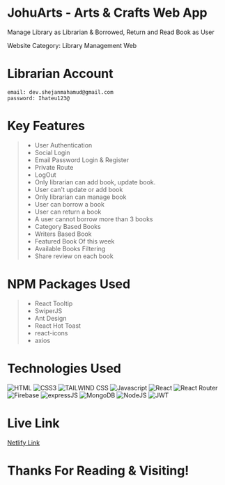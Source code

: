 # JohuArts - Arts & Crafts Web App

<p>Manage Library as Librarian & Borrowed, Return and Read Book as User</p>
<p>Website Category: Library Management Web</p>

# Librarian Account

```
email: dev.shejanmahamud@gmail.com
password: Ihateu123@

```

# Key Features

> - User Authentication
> - Social Login
> - Email Password Login & Register
> - Private Route
> - LogOut
> - Only librarian can add book, update book.
> - User can't update or add book
> - Only librarian can manage book
> - User can borrow a book
> - User can return a book
> - A user cannot borrow more than 3 books
> - Category Based Books
> - Writers Based Book
> - Featured Book Of this week
> - Available Books Filtering
> - Share review on each book

# NPM Packages Used

> - React Tooltip
> - SwiperJS
> - Ant Design
> - React Hot Toast
> - react-icons
> - axios

# Technologies Used

![HTML](https://img.shields.io/badge/HTML5-E34F26?style=for-the-badge&logo=html5&logoColor=white)
![CSS3](https://img.shields.io/badge/CSS3-1572B6?style=for-the-badge&logo=css3&logoColor=white)
![TAILWIND CSS](https://img.shields.io/badge/TAILWINDCSS-37B6F1?style=for-the-badge&logo=tailwindcss&logoColor=white)
![Javascript](https://img.shields.io/badge/Javascript-F0DB4F?style=for-the-badge&labelColor=black&logo=javascript&logoColor=F0DB4F)
![React](https://img.shields.io/badge/REACT-37B6F1?style=for-the-badge&logo=react&logoColor=white)
![React Router](https://img.shields.io/badge/REACT%20ROUTER-red?style=for-the-badge&logo=react-router&logoColor=white)
![Firebase](https://img.shields.io/badge/FIREBASE-yellow?style=for-the-badge&logo=firebase&logoColor=white)
![expressJS](https://img.shields.io/badge/EXPRESS-3C873A?style=for-the-badge&logo=express&logoColor=white)
![MongoDB](https://img.shields.io/badge/MONGODB-4DB33D?style=for-the-badge&logo=mongodb&logoColor=white)
![NodeJS](https://img.shields.io/badge/NODEJS-3C873A?style=for-the-badge&logo=nodedotjs&logoColor=white)
![JWT](https://img.shields.io/badge/JWT-black?style=for-the-badge&logo=JSON%20web%20tokens)

# Live Link

[Netlify Link](https://bookify-library.netlify.app/)

# Thanks For Reading & Visiting!
